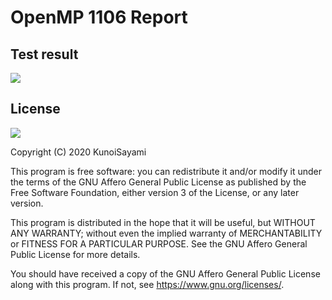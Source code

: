 # OpenMP 1106 Report

## Test result
![](https://user-images.githubusercontent.com/46131041/98325947-fb31eb00-202a-11eb-9d2a-121ed50b5579.png)

## License

[![](https://www.gnu.org/graphics/agplv3-155x51.png)](https://www.gnu.org/licenses/agpl-3.0.txt)

Copyright (C) 2020 KunoiSayami

This program is free software: you can redistribute it and/or modify it under the terms of the GNU Affero General Public License as published by the Free Software Foundation, either version 3 of the License, or any later version.

This program is distributed in the hope that it will be useful, but WITHOUT ANY WARRANTY; without even the implied warranty of MERCHANTABILITY or FITNESS FOR A PARTICULAR PURPOSE. See the GNU Affero General Public License for more details.

You should have received a copy of the GNU Affero General Public License along with this program. If not, see <https://www.gnu.org/licenses/>.
